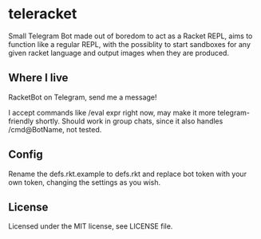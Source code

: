 teleracket
===============
Small Telegram Bot made out of boredom to act as a Racket REPL, aims to function like a regular REPL, with the possiblity to start sandboxes for any given racket language and output images when they are produced.

Where I live
---------------
RacketBot on Telegram, send me a message!

I accept commands like /eval expr right now, may make it more telegram-friendly shortly.
Should work in group chats, since it also handles /cmd@BotName, not tested.

Config
---------------
Rename the defs.rkt.example to defs.rkt and replace bot token with your own token, changing the settings as you wish.

License
---------------
Licensed under the MIT license, see LICENSE file.